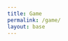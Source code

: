 ```yaml
---
title: Game
permalink: /game/
layout: base
---
```

<script src="{{site.baseurl}}/js/game/base.js" type="module"></script>
<canvas id="canvas" width=1000 height=1000></canvas>

<!-- images -->
<div hidden>
    <img id="website-icon" src="{{site.baseurl}}/images/website-icon.png"></img>
</div>